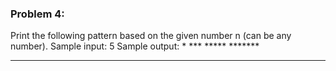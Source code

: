 ### Problem 4:
Print the following pattern based on the given number n (can be any number). 
Sample input: 5 
Sample output: 
       *
      ***
     *****
    *******
   *********